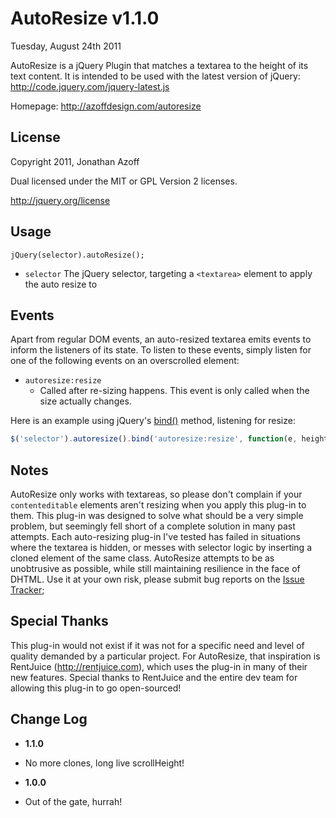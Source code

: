AutoResize v1.1.0
=================
Tuesday, August 24th 2011

AutoResize is a jQuery Plugin that matches a textarea to the height of its text content.
It is intended to be used with the latest version of jQuery: <http://code.jquery.com/jquery-latest.js>

Homepage: <http://azoffdesign.com/autoresize>
 
License
-------
Copyright 2011, Jonathan Azoff

Dual licensed under the MIT or GPL Version 2 licenses.

<http://jquery.org/license>

Usage
-----
`jQuery(selector).autoResize();`

+ `selector`
    The jQuery selector, targeting a `<textarea>` element to apply the auto resize to

Events
------
Apart from regular DOM events, an auto-resized textarea emits events to inform the listeners of its state. To listen to these events, simply listen for one of the following events on an overscrolled element:

+ `autoresize:resize`
	* Called after re-sizing happens. This event is only called when the size actually changes.

Here is an example using jQuery's [bind()](http://api.jquery.com/bind/) method, listening for resize:

```javascript
$('selector').autoresize().bind('autoresize:resize', function(e, height){ console.log(this, 'is at', height) });
```

Notes
-----
AutoResize only works with textareas, so please don't complain if your `contenteditable` elements aren't resizing when you apply this plug-in to them. This plug-in was designed to solve what should be a very simple problem, but seemingly fell short of a complete solution in many past attempts. Each auto-resizing plug-in I've tested has failed in situations where the textarea is hidden, or messes with selector logic by inserting a cloned element of the same class. AutoResize attempts to be as unobtrusive as possible, while still maintaining resilience in the face of DHTML. Use it at your own risk, please submit bug reports on the [Issue Tracker](https://github.com/azoff/AutoResize/issues);

Special Thanks
--------------
This plug-in would not exist if it was not for a specific need and level of quality demanded by a particular project.
For AutoResize, that inspiration is RentJuice (<http://rentjuice.com>), which uses the plug-in in many of their new 
features. Special thanks to RentJuice and the entire dev team for allowing this plug-in to go open-sourced!

Change Log
----------
 * __1.1.0__
  - No more clones, long live scrollHeight!
 * __1.0.0__
  - Out of the gate, hurrah!